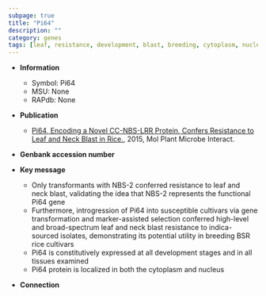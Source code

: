 ```yaml
---
subpage: true
title: "Pi64"
description: ""
category: genes
tags: [leaf, resistance, development, blast, breeding, cytoplasm, nucleus, blast resistance]
---
```


* **Information**  
    + Symbol: Pi64  
    + MSU: None  
    + RAPdb: None  

* **Publication**  
    + [Pi64, Encoding a Novel CC-NBS-LRR Protein, Confers Resistance to Leaf and Neck Blast in Rice.](http://www.ncbi.nlm.nih.gov/pubmed?term=Pi64,+Encoding+a+Novel+CC-NBS-LRR+Protein,+Confers+Resistance+to+Leaf+and+Neck+Blast+in+Rice.%5BTitle%5D), 2015, Mol Plant Microbe Interact.

* **Genbank accession number**  

* **Key message**  
    + Only transformants with NBS-2 conferred resistance to leaf and neck blast, validating the idea that NBS-2 represents the functional Pi64 gene
    + Furthermore, introgression of Pi64 into susceptible cultivars via gene transformation and marker-assisted selection conferred high-level and broad-spectrum leaf and neck blast resistance to indica-sourced isolates, demonstrating its potential utility in breeding BSR rice cultivars
    + Pi64 is constitutively expressed at all development stages and in all tissues examined
    + Pi64 protein is localized in both the cytoplasm and nucleus

* **Connection**  



